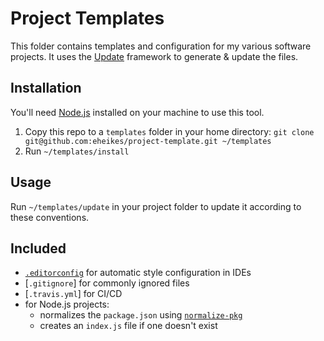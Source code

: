 # Project Templates

This folder contains templates and configuration for my various software projects. It uses the [Update](http://update.github.io/update/) framework to generate & update the files.

## Installation

You'll need [Node.js](https://nodejs.org/) installed on your machine to use this tool.

1. Copy this repo to a `templates` folder in your home directory: `git clone git@github.com:eheikes/project-template.git ~/templates`
1. Run `~/templates/install`

## Usage

Run `~/templates/update` in your project folder to update it according to these conventions.

## Included

* [`.editorconfig`](_editorconfig) for automatic style configuration in IDEs
* [`.gitignore`] for commonly ignored files
* [`.travis.yml`] for CI/CD
* for Node.js projects:
  * normalizes the `package.json` using [`normalize-pkg`](https://github.com/jonschlinkert/normalize-pkg)
  * creates an `index.js` file if one doesn't exist
